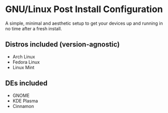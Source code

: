 # GNU/Linux Post Install Configuration
A simple, minimal and aesthetic setup to get your devices up and running in no time after a fresh install.

## Distros included (version-agnostic)
* Arch Linux
* Fedora Linux
* Linux Mint

## DEs included
* GNOME
* KDE Plasma
* Cinnamon
